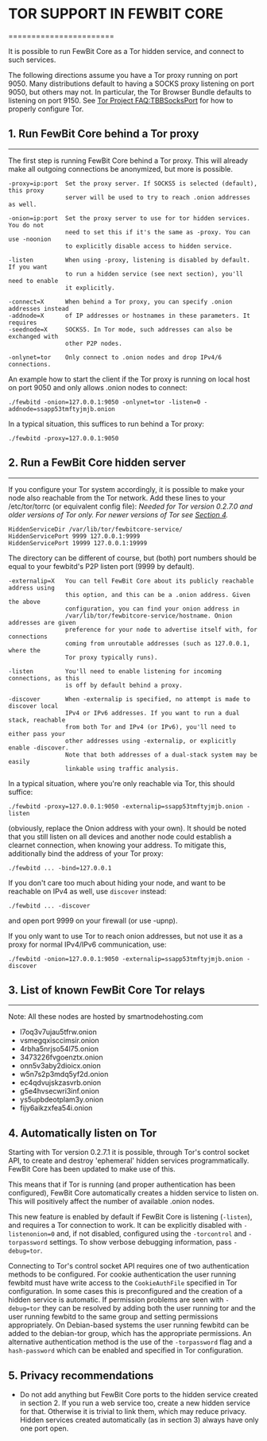# TOR SUPPORT IN FEWBIT CORE

=======================

It is possible to run FewBit Core as a Tor hidden service, and connect to such services.

The following directions assume you have a Tor proxy running on port 9050. Many
distributions default to having a SOCKS proxy listening on port 9050, but others
may not. In particular, the Tor Browser Bundle defaults to listening on port 9150.
See [Tor Project FAQ:TBBSocksPort](https://www.torproject.org/docs/faq.html.en#TBBSocksPort)
for how to properly configure Tor.

## 1. Run FewBit Core behind a Tor proxy

---

The first step is running FewBit Core behind a Tor proxy. This will already make all
outgoing connections be anonymized, but more is possible.

    -proxy=ip:port  Set the proxy server. If SOCKS5 is selected (default), this proxy
                    server will be used to try to reach .onion addresses as well.

    -onion=ip:port  Set the proxy server to use for tor hidden services. You do not
                    need to set this if it's the same as -proxy. You can use -noonion
                    to explicitly disable access to hidden service.

    -listen         When using -proxy, listening is disabled by default. If you want
                    to run a hidden service (see next section), you'll need to enable
                    it explicitly.

    -connect=X      When behind a Tor proxy, you can specify .onion addresses instead
    -addnode=X      of IP addresses or hostnames in these parameters. It requires
    -seednode=X     SOCKS5. In Tor mode, such addresses can also be exchanged with
                    other P2P nodes.

    -onlynet=tor    Only connect to .onion nodes and drop IPv4/6 connections.

An example how to start the client if the Tor proxy is running on local host on
port 9050 and only allows .onion nodes to connect:

    ./fewbitd -onion=127.0.0.1:9050 -onlynet=tor -listen=0 -addnode=ssapp53tmftyjmjb.onion

In a typical situation, this suffices to run behind a Tor proxy:

    ./fewbitd -proxy=127.0.0.1:9050

## 2. Run a FewBit Core hidden server

---

If you configure your Tor system accordingly, it is possible to make your node also
reachable from the Tor network. Add these lines to your /etc/tor/torrc (or equivalent
config file): _Needed for Tor version 0.2.7.0 and older versions of Tor only. For newer
versions of Tor see [Section 4](#4-automatically-listen-on-tor)._

    HiddenServiceDir /var/lib/tor/fewbitcore-service/
    HiddenServicePort 9999 127.0.0.1:9999
    HiddenServicePort 19999 127.0.0.1:19999

The directory can be different of course, but (both) port numbers should be equal to
your fewbitd's P2P listen port (9999 by default).

    -externalip=X   You can tell FewBit Core about its publicly reachable address using
                    this option, and this can be a .onion address. Given the above
                    configuration, you can find your onion address in
                    /var/lib/tor/fewbitcore-service/hostname. Onion addresses are given
                    preference for your node to advertise itself with, for connections
                    coming from unroutable addresses (such as 127.0.0.1, where the
                    Tor proxy typically runs).

    -listen         You'll need to enable listening for incoming connections, as this
                    is off by default behind a proxy.

    -discover       When -externalip is specified, no attempt is made to discover local
                    IPv4 or IPv6 addresses. If you want to run a dual stack, reachable
                    from both Tor and IPv4 (or IPv6), you'll need to either pass your
                    other addresses using -externalip, or explicitly enable -discover.
                    Note that both addresses of a dual-stack system may be easily
                    linkable using traffic analysis.

In a typical situation, where you're only reachable via Tor, this should suffice:

    ./fewbitd -proxy=127.0.0.1:9050 -externalip=ssapp53tmftyjmjb.onion -listen

(obviously, replace the Onion address with your own). It should be noted that you still
listen on all devices and another node could establish a clearnet connection, when knowing
your address. To mitigate this, additionally bind the address of your Tor proxy:

    ./fewbitd ... -bind=127.0.0.1

If you don't care too much about hiding your node, and want to be reachable on IPv4
as well, use `discover` instead:

    ./fewbitd ... -discover

and open port 9999 on your firewall (or use -upnp).

If you only want to use Tor to reach onion addresses, but not use it as a proxy
for normal IPv4/IPv6 communication, use:

    ./fewbitd -onion=127.0.0.1:9050 -externalip=ssapp53tmftyjmjb.onion -discover

## 3. List of known FewBit Core Tor relays

---

Note: All these nodes are hosted by smartnodehosting.com

-   l7oq3v7ujau5tfrw.onion
-   vsmegqxisccimsir.onion
-   4rbha5nrjso54l75.onion
-   3473226fvgoenztx.onion
-   onn5v3aby2dioicx.onion
-   w5n7s2p3mdq5yf2d.onion
-   ec4qdvujskzasvrb.onion
-   g5e4hvsecwri3inf.onion
-   ys5upbdeotplam3y.onion
-   fijy6aikzxfea54i.onion

## 4. Automatically listen on Tor

Starting with Tor version 0.2.7.1 it is possible, through Tor's control socket
API, to create and destroy 'ephemeral' hidden services programmatically.
FewBit Core has been updated to make use of this.

This means that if Tor is running (and proper authentication has been configured),
FewBit Core automatically creates a hidden service to listen on. This will positively
affect the number of available .onion nodes.

This new feature is enabled by default if FewBit Core is listening (`-listen`), and
requires a Tor connection to work. It can be explicitly disabled with `-listenonion=0`
and, if not disabled, configured using the `-torcontrol` and `-torpassword` settings.
To show verbose debugging information, pass `-debug=tor`.

Connecting to Tor's control socket API requires one of two authentication methods to be
configured. For cookie authentication the user running fewbitd must have write access
to the `CookieAuthFile` specified in Tor configuration. In some cases this is
preconfigured and the creation of a hidden service is automatic. If permission problems
are seen with `-debug=tor` they can be resolved by adding both the user running tor and
the user running fewbitd to the same group and setting permissions appropriately. On
Debian-based systems the user running fewbitd can be added to the debian-tor group,
which has the appropriate permissions. An alternative authentication method is the use
of the `-torpassword` flag and a `hash-password` which can be enabled and specified in
Tor configuration.

## 5. Privacy recommendations

-   Do not add anything but FewBit Core ports to the hidden service created in section 2.
    If you run a web service too, create a new hidden service for that.
    Otherwise it is trivial to link them, which may reduce privacy. Hidden
    services created automatically (as in section 3) always have only one port
    open.

